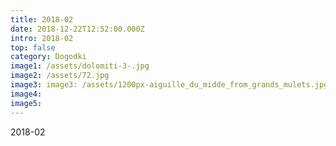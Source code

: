 ```yaml
---
title: 2018-02
date: 2018-12-22T12:52:00.000Z
intro: 2018-02
top: false
category: Dogodki
image1: /assets/dolomiti-3-.jpg
image2: /assets/72.jpg
image3: image3: /assets/1200px-aiguille_du_midde_from_grands_mulets.jpg
image4:
image5:
---
```


2018-02
